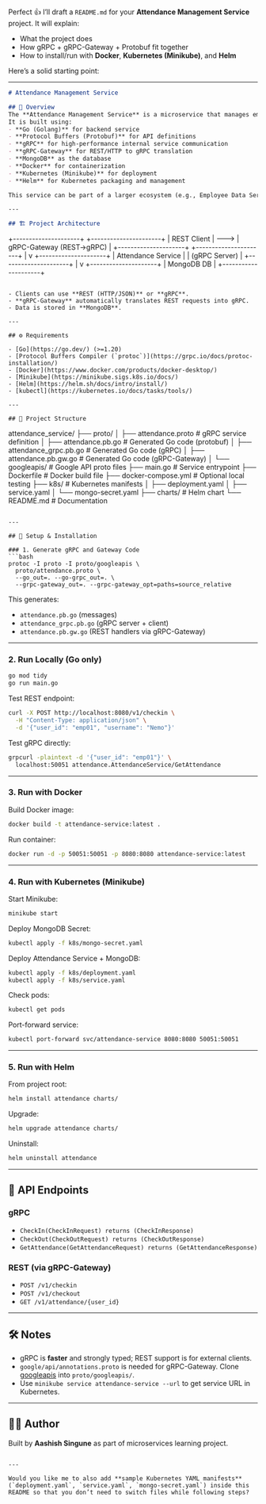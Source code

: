 Perfect 👍 I’ll draft a `README.md` for your **Attendance Management Service** project. It will explain:

* What the project does
* How gRPC + gRPC-Gateway + Protobuf fit together
* How to install/run with **Docker**, **Kubernetes (Minikube)**, and **Helm**

Here’s a solid starting point:

---

```markdown
# Attendance Management Service

## 📌 Overview
The **Attendance Management Service** is a microservice that manages employee check-in/check-out data.  
It is built using:
- **Go (Golang)** for backend service
- **Protocol Buffers (Protobuf)** for API definitions
- **gRPC** for high-performance internal service communication
- **gRPC-Gateway** for REST/HTTP to gRPC translation
- **MongoDB** as the database
- **Docker** for containerization
- **Kubernetes (Minikube)** for deployment
- **Helm** for Kubernetes packaging and management

This service can be part of a larger ecosystem (e.g., Employee Data Service, Payroll Service) where services communicate via gRPC.

---

## 🏗️ Project Architecture

```

+---------------------+       +----------------------+
\|   REST Client       | --->  | gRPC-Gateway (REST→gRPC) |
+---------------------+       +----------------------+
|
v
+---------------------+
\| Attendance Service  |
\|   (gRPC Server)     |
+---------------------+
|
v
+---------------------+
\|     MongoDB DB      |
+---------------------+

```

- Clients can use **REST (HTTP/JSON)** or **gRPC**.  
- **gRPC-Gateway** automatically translates REST requests into gRPC.  
- Data is stored in **MongoDB**.

---

## ⚙️ Requirements

- [Go](https://go.dev/) (>=1.20)
- [Protocol Buffers Compiler (`protoc`)](https://grpc.io/docs/protoc-installation/)
- [Docker](https://www.docker.com/products/docker-desktop/)
- [Minikube](https://minikube.sigs.k8s.io/docs/)
- [Helm](https://helm.sh/docs/intro/install/)
- [kubectl](https://kubernetes.io/docs/tasks/tools/)

---

## 📂 Project Structure

```

attendance\_service/
├── proto/
│   ├── attendance.proto        # gRPC service definition
│   ├── attendance.pb.go        # Generated Go code (protobuf)
│   ├── attendance\_grpc.pb.go   # Generated Go code (gRPC)
│   ├── attendance.pb.gw\.go     # Generated Go code (gRPC-Gateway)
│   └── googleapis/             # Google API proto files
├── main.go                     # Service entrypoint
├── Dockerfile                  # Docker build file
├── docker-compose.yml          # Optional local testing
├── k8s/                        # Kubernetes manifests
│   ├── deployment.yaml
│   ├── service.yaml
│   └── mongo-secret.yaml
├── charts/                     # Helm chart
└── README.md                   # Documentation

````

---

## 🚀 Setup & Installation

### 1. Generate gRPC and Gateway Code
```bash
protoc -I proto -I proto/googleapis \
  proto/attendance.proto \
  --go_out=. --go-grpc_out=. \
  --grpc-gateway_out=. --grpc-gateway_opt=paths=source_relative
````

This generates:

* `attendance.pb.go` (messages)
* `attendance_grpc.pb.go` (gRPC server + client)
* `attendance.pb.gw.go` (REST handlers via gRPC-Gateway)

---

### 2. Run Locally (Go only)

```bash
go mod tidy
go run main.go
```

Test REST endpoint:

```bash
curl -X POST http://localhost:8080/v1/checkin \
  -H "Content-Type: application/json" \
  -d '{"user_id": "emp01", "username": "Nemo"}'
```

Test gRPC directly:

```bash
grpcurl -plaintext -d '{"user_id": "emp01"}' \
  localhost:50051 attendance.AttendanceService/GetAttendance
```

---

### 3. Run with Docker

Build Docker image:

```bash
docker build -t attendance-service:latest .
```

Run container:

```bash
docker run -d -p 50051:50051 -p 8080:8080 attendance-service:latest
```

---

### 4. Run with Kubernetes (Minikube)

Start Minikube:

```bash
minikube start
```

Deploy MongoDB Secret:

```bash
kubectl apply -f k8s/mongo-secret.yaml
```

Deploy Attendance Service + MongoDB:

```bash
kubectl apply -f k8s/deployment.yaml
kubectl apply -f k8s/service.yaml
```

Check pods:

```bash
kubectl get pods
```

Port-forward service:

```bash
kubectl port-forward svc/attendance-service 8080:8080 50051:50051
```

---

### 5. Run with Helm

From project root:

```bash
helm install attendance charts/
```

Upgrade:

```bash
helm upgrade attendance charts/
```

Uninstall:

```bash
helm uninstall attendance
```

---

## 📡 API Endpoints

### gRPC

* `CheckIn(CheckInRequest) returns (CheckInResponse)`
* `CheckOut(CheckOutRequest) returns (CheckOutResponse)`
* `GetAttendance(GetAttendanceRequest) returns (GetAttendanceResponse)`

### REST (via gRPC-Gateway)

* `POST /v1/checkin`
* `POST /v1/checkout`
* `GET /v1/attendance/{user_id}`

---

## 🛠️ Notes

* gRPC is **faster** and strongly typed; REST support is for external clients.
* `google/api/annotations.proto` is needed for gRPC-Gateway. Clone [googleapis](https://github.com/googleapis/googleapis) into `proto/googleapis/`.
* Use `minikube service attendance-service --url` to get service URL in Kubernetes.

---

## 👨‍💻 Author

Built by **Aashish Singune** as part of microservices learning project.

```

---

Would you like me to also add **sample Kubernetes YAML manifests** (`deployment.yaml`, `service.yaml`, `mongo-secret.yaml`) inside this README so that you don’t need to switch files while following steps?
```
